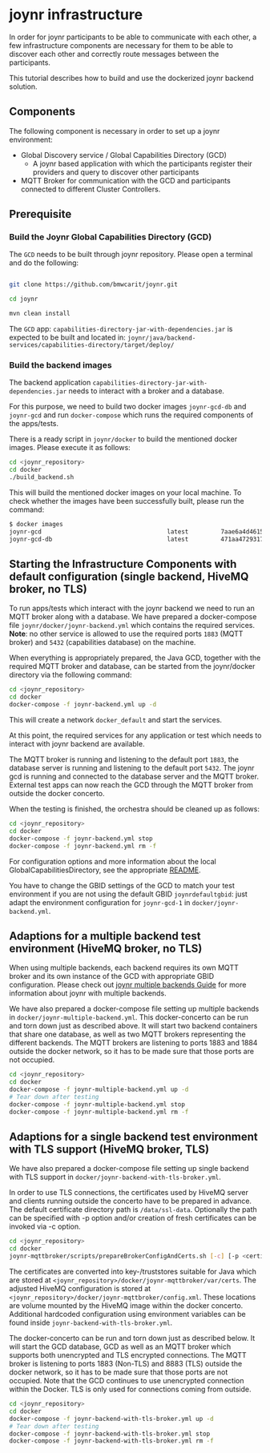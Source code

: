 # joynr infrastructure

In order for joynr participants to be able to communicate with
each other, a few infrastructure components are necessary for
them to be able to discover each other and correctly route
messages between the participants.

This tutorial describes how to build and use the dockerized joynr backend solution.

## Components

The following component is necessary in order to set up a joynr environment:

* Global Discovery service / Global Capabilities Directory (GCD)
  * A joynr based application with which the participants register their providers and query to
    discover other participants
* MQTT Broker for communication with the GCD and participants connected to different Cluster
  Controllers.

## Prerequisite

### Build the Joynr Global Capabilities Directory (GCD)
The `GCD` needs to be built through joynr repository. Please open a terminal and do the following:

```bash

git clone https://github.com/bmwcarit/joynr.git

cd joynr

mvn clean install

```
The `GCD` app: `capabilities-directory-jar-with-dependencies.jar` is expected to be built and located
in: `joynr/java/backend-services/capabilities-directory/target/deploy/`

### Build the backend images
The backend application `capabilities-directory-jar-with-dependencies.jar` needs to interact with a
broker and a database.

For this purpose, we need to build two docker images `joynr-gcd-db` and `joynr-gcd` and run
`docker-compose` which runs the required components of the apps/tests.

There is a ready script in `joynr/docker` to build the mentioned docker images. Please execute it
as follows:

```bash
cd <joynr_repository>
cd docker
./build_backend.sh
```
This will build the mentioned docker images on your local machine. To check whether the images have
been successfully built, please run the command:

```bash
$ docker images
joynr-gcd                                   latest         7aae6a4d4615   47 hours ago    260MB
joynr-gcd-db                                latest         471aa4729317   47 hours ago    192MB

```

## Starting the Infrastructure Components with default configuration (single backend, HiveMQ broker, no TLS)

To run apps/tests which interact with the joynr backend we need to run an MQTT
broker along with a database. We have prepared a docker-compose file `joynr/docker/joynr-backend.yml`
which contains the required services.  
**Note**: no other service is allowed to use the required ports `1883` (MQTT broker) and `5432`
(capabilities database) on the machine.

When everything is appropriately prepared, the Java GCD, together with the required MQTT broker and
database, can be started from the joynr/docker directory via the following command:

```bash
cd <joynr_repository>
cd docker
docker-compose -f joynr-backend.yml up -d
```
This will create a network `docker_default` and start the services.

At this point, the required services for any application or test which needs to interact with joynr
backend are available.

The MQTT broker is running and listening to the default port `1883`, the database server is running
and listening to the default port `5432`. The joynr gcd is running and connected to the database
server and the MQTT broker. External test apps can now reach the GCD through the MQTT broker from
outside the docker concerto.

When the testing is finished, the orchestra should be cleaned up as follows:

```bash
cd <joynr_repository>
cd docker
docker-compose -f joynr-backend.yml stop
docker-compose -f joynr-backend.yml rm -f
```

For configuration options and more information about the local GlobalCapabilitiesDirectory, see the
appropriate [README](../java/backend-services/capabilities-directory/README.md).

You have to change the GBID settings of the GCD to match your test environment if you are not using
the default GBID `joynrdefaultgbid`: just adapt the environment configuration for `joynr-gcd-1` in
`docker/joynr-backend.yml`.

## Adaptions for a multiple backend test environment (HiveMQ broker, no TLS)

When using multiple backends, each backend requires its own MQTT broker and its own instance of the
GCD with appropriate GBID configuration. Please check out [joynr multiple backends Guide](multiple-backends.md)
for more information about joynr with multiple backends.

We have also prepared a docker-compose file setting up multiple backends in `docker/joynr-multiple-backend.yml`.
This docker-concerto can be run and torn down just as described above. It will start two backend
containers that share one database, as well as two MQTT brokers representing the different backends.
The MQTT brokers are listening to ports 1883 and 1884 outside the docker network, so it has to be
made sure that those ports are not occupied.

```bash
cd <joynr_repository>
cd docker
docker-compose -f joynr-multiple-backend.yml up -d
# Tear down after testing
docker-compose -f joynr-multiple-backend.yml stop
docker-compose -f joynr-multiple-backend.yml rm -f
```

## Adaptions for a single backend test environment with TLS support (HiveMQ broker, TLS)

We have also prepared a docker-compose file setting up single backend with TLS support in `docker/joynr-backend-with-tls-broker.yml`.

In order to use TLS connections, the certificates used by HiveMQ server and clients running outside the concerto have to be
prepared in advance. The default certificate directory path is `/data/ssl-data`.
Optionally the path can be specified with -p option and/or creation of fresh certificates can be invoked via -c option.
```bash
cd <joynr_repository>
cd docker
joynr-mqttbroker/scripts/prepareBrokerConfigAndCerts.sh [-c] [-p <certificate directory path>]
```
The certificates are converted into key-/truststores suitable for Java which are stored at `<joynr_repository>/docker/joynr-mqttbroker/var/certs`.
The adjusted HiveMQ configuration is stored at `<joynr_repository>/docker/joynr-mqttbroker/config.xml`.
These locations are volume mounted by the HiveMQ image within the docker concerto.
Additional hardcoded configuration using environment variables can be found inside  `joynr-backend-with-tls-broker.yml`.

The docker-concerto can be run and torn down just as described below. It will start the GCD database, GCD as well as an MQTT
broker which supports both unencrypted and TLS encrypted connections. The MQTT broker is listening to ports 1883 (Non-TLS) and
8883 (TLS) outside the docker network, so it has to be made sure that those ports are not occupied. Note that the GCD continues
to use unencrypted connection within the Docker. TLS is only used for connections coming from outside.

```bash
cd <joynr_repository>
cd docker
docker-compose -f joynr-backend-with-tls-broker.yml up -d
# Tear down after testing
docker-compose -f joynr-backend-with-tls-broker.yml stop
docker-compose -f joynr-backend-with-tls-broker.yml rm -f
```
